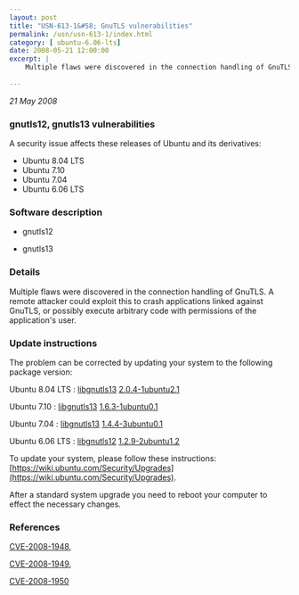 ```yaml
---
layout: post
title: "USN-613-1&#58; GnuTLS vulnerabilities"
permalink: /usn/usn-613-1/index.html
category: [ ubuntu-6.06-lts]
date: 2008-05-21 12:00:00
excerpt: |
    Multiple flaws were discovered in the connection handling of GnuTLS. A remote attacker could exploit this to crash applications linked against GnuTLS, or possibly execute arbitrary code with permissions of the application&#39;s user. 
    
--- 
```

 
 

*21 May 2008*

### gnutls12, gnutls13 vulnerabilities

A security issue affects these releases of Ubuntu and its derivatives:

* Ubuntu 8.04 LTS
* Ubuntu 7.10
* Ubuntu 7.04
* Ubuntu 6.06 LTS

### Software description

* gnutls12 

* gnutls13 

### Details

Multiple flaws were discovered in the connection handling of GnuTLS. A remote attacker could exploit this to crash applications linked against GnuTLS, or possibly execute arbitrary code with permissions of the application&#39;s user. 

### Update instructions

The problem can be corrected by updating your system to the following package version:

Ubuntu 8.04 LTS
 : [libgnutls13](https://launchpad.net/ubuntu/+source/gnutls13) <span> [2.0.4-1ubuntu2.1](https://launchpad.net/ubuntu/+source/gnutls13/2.0.4-1ubuntu2.1) </span> 

Ubuntu 7.10
 : [libgnutls13](https://launchpad.net/ubuntu/+source/gnutls13) <span> [1.6.3-1ubuntu0.1](https://launchpad.net/ubuntu/+source/gnutls13/1.6.3-1ubuntu0.1) </span> 

Ubuntu 7.04
 : [libgnutls13](https://launchpad.net/ubuntu/+source/gnutls13) <span> [1.4.4-3ubuntu0.1](https://launchpad.net/ubuntu/+source/gnutls13/1.4.4-3ubuntu0.1) </span> 

Ubuntu 6.06 LTS
 : [libgnutls12](https://launchpad.net/ubuntu/+source/gnutls12) <span> [1.2.9-2ubuntu1.2](https://launchpad.net/ubuntu/+source/gnutls12/1.2.9-2ubuntu1.2) </span> 

To update your system, please follow these instructions: [https://wiki.ubuntu.com/Security/Upgrades](https://wiki.ubuntu.com/Security/Upgrades).

After a standard system upgrade you need to reboot your computer to effect the necessary changes. 

### References

 
 [CVE-2008-1948](http://people.ubuntu.com/~ubuntu-security/cve/CVE-2008-1948), 

 [CVE-2008-1949](http://people.ubuntu.com/~ubuntu-security/cve/CVE-2008-1949), 

 [CVE-2008-1950](http://people.ubuntu.com/~ubuntu-security/cve/CVE-2008-1950)
 

